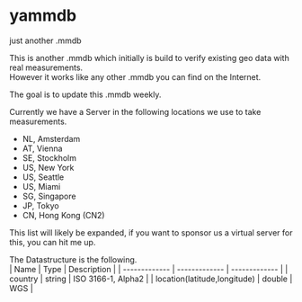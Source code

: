 # yammdb
just another .mmdb

This is another .mmdb which initially is build to verify existing geo data with real measurements.<br>
However it works like any other .mmdb you can find on the Internet.<br>

The goal is to update this .mmdb weekly.<br>

Currently we have a Server in the following locations we use to take measurements.<br>
- NL, Amsterdam
- AT, Vienna
- SE, Stockholm
- US, New York
- US, Seattle
- US, Miami
- SG, Singapore
- JP, Tokyo
- CN, Hong Kong (CN2)

This list will likely be expanded, if you want to sponsor us a virtual server for this, you can hit me up.<br>

The Datastructure is the following.<br>
| Name          | Type          | Description   |
| ------------- | ------------- | ------------- |
| country       | string        | ISO 3166-1, Alpha2 |
| location(latitude,longitude) | double   | WGS |  

